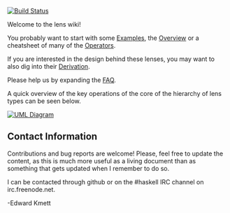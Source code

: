 [![Build Status](https://secure.travis-ci.org/ekmett/lens.png?branch=master)](http://travis-ci.org/ekmett/lens)

Welcome to the lens wiki!

You probably want to start with some [Examples](wiki/Examples), the [Overview](wiki/Overview) or a cheatsheet of many of the [Operators](wiki/Operators).

If you are interested in the design behind these lenses, you may want to also dig into their [Derivation](wiki/Derivation).

Please help us by expanding the [FAQ](wiki/FAQ).

A quick overview of the key operations of the core of the hierarchy of lens types can be seen below.

[![UML Diagram](https://s3.amazonaws.com/creately-published/h5nyo9ne1)](https://creately.com/diagram/h5nyo9ne1/QZ9UBOtw4AJWtmAKYK3wT8Mm1HM%3D)
<!-- ![UML Diagram](https://github.com/ekmett/lens/wiki/images/Hierarchy.png) --> 

Contact Information
-------------------

Contributions and bug reports are welcome!  Please, feel free to update the content, as this is much more useful as a living
document than as something that gets updated when I remember to do so.

I can be contacted through github or on the #haskell IRC channel on irc.freenode.net.

-Edward Kmett